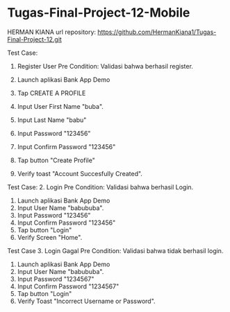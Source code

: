 # Tugas-Final-Project-12-Mobile

HERMAN KIANA url repository: https://github.com/HermanKiana1/Tugas-Final-Project-12.git

Test Case: 
1. Register User 
Pre Condition: Validasi bahwa berhasil register.

1. Launch aplikasi Bank App Demo
2. Tap CREATE A PROFILE
3. Input User First Name "buba".
4. Input Last Name "babu"
5. Input Password "123456"
6. Input Confirm Password "123456"
7. Tap button "Create Profile"
8. Verify toast "Account Succesfully Created".

Test Case:
2. Login
Pre Condition: Validasi bahwa berhasil Login.

1. Launch aplikasi Bank App Demo
2. Input User Name "babububa".
3. Input Password "123456"
4. Input Confirm Password "123456"
5. Tap button "Login"
6. Verify Screen "Home".

Test Case 3. Login Gagal
Pre Condition: Validasi bahwa tidak berhasil login.

1. Launch aplikasi Bank App Demo
2. Input User Name "babububa".
3. Input Password "1234567"
4. Input Confirm Password "1234567"
5. Tap button "Login"
6. Verify Toast "Incorrect Username or Password".

